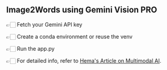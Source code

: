 ## Image2Words using Gemini Vision PRO

👉🏻 Fetch your Gemini API key

👉🏻 Create a conda environment or reuse the venv

👉🏻 Run the app.py 


👉🏻 For detailed info, refer to [Hema's Article on Multimodal AI](https://medium.com/@priyahemaa1512/unveiling-the-multimodal-marvel-an-exploration-of-ais-capabilities-with-gemini-pro-18704115cba4).


